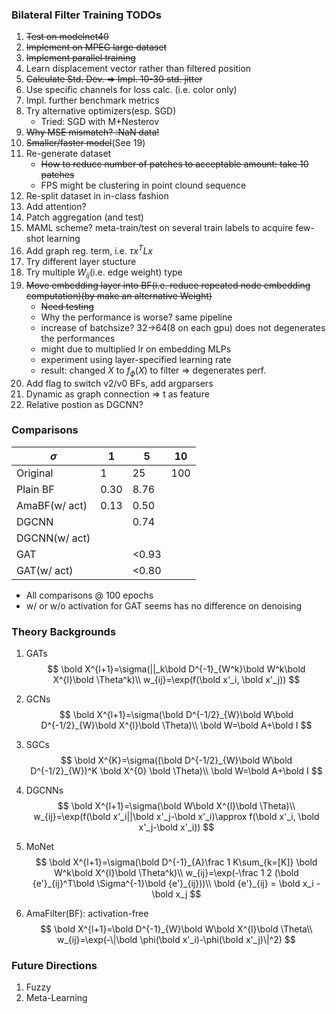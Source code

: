 ### Bilateral Filter Training TODOs 
1. ~~Test on modelnet40~~
2. ~~Implement on MPEG large dataset~~
3. ~~Implement parallel training~~
4. Learn displacement vector rather than filtered position
5. ~~Calculate Std. Dev. => Impl. 10-30 std. jitter~~
6. Use specific channels for loss calc. (i.e. color only)
7. Impl. further benchmark metrics
8. Try alternative optimizers(esp. SGD)
    - Tried: SGD with M+Nesterov
9.  ~~Why MSE mismatch? :NaN data!~~
10. ~~Smaller/faster model~~(See 19)
11. Re-generate dataset
    - ~~How to reduce number of patches to acceptable amount: take 10 patches~~
    - FPS might be clustering in point clound sequence
12. Re-split dataset in in-class fashion
13. Add attention? 
14. Patch aggregation (and test)
15. MAML scheme? meta-train/test on several train labels to acquire few-shot learning
17. Add graph reg. term, i.e. $\tau x^T L x$
18. Try different layer stucture
19. Try multiple $W_{ij}$(i.e. edge weight) type
20. ~~Move embedding layer into BF(i.e. reduce repeated node embedding computation)(by make an alternative Weight)~~
    - ~~Need testing~~
    - Why the performance is worse? same pipeline
    - increase of batchsize? 32->64(8 on each gpu) does not degenerates the performances
    - might due to multiplied lr on embedding MLPs
    - experiment using layer-specified learning rate
    - result: changed $X$ to $f_\phi(X)$ to filter => degenerates perf.
21. Add flag to switch v2/v0 BFs, add argparsers
22. Dynamic as graph connection => t as feature
22. Relative postion as DGCNN?

### Comparisons
| $\sigma$      | 1    | 5     | 10   |
| ------------- | ---- | ----- | ---- |
| Original      | 1    | 25    | 100  |
| Plain BF      | 0.30 | 8.76  |      |
| AmaBF(w/ act) | 0.13 | 0.50  |      |
| DGCNN         |      | 0.74  |      |
| DGCNN(w/ act) |      |       |      |
| GAT           |      | <0.93 |      |
| GAT(w/ act)   |      | <0.80 |      |

- All comparisons @ 100 epochs
- w/ or w/o activation for GAT seems has no difference on denoising

### Theory Backgrounds

1. GATs
   $$
   \bold X^{l+1}=\sigma(||_k\bold D^{-1}_{W^k}\bold W^k\bold X^{l}\bold \Theta^k)\\
   w_{ij}=\exp(f(\bold x'_i, \bold x'_j))
   $$

2. GCNs
   $$
   \bold X^{l+1}=\sigma(\bold D^{-1/2}_{W}\bold W\bold D^{-1/2}_{W}\bold X^{l}\bold \Theta)\\
   \bold W=\bold A+\bold I
   $$
3. SGCs
   $$
   \bold X^{K}=\sigma((\bold D^{-1/2}_{W}\bold W\bold D^{-1/2}_{W})^K \bold X^{0} \bold \Theta)\\
   \bold W=\bold A+\bold I
   $$

4. DGCNNs
   $$
   \bold X^{l+1}=\sigma(\bold W\bold X^{l}\bold \Theta)\\
   w_{ij}=\exp(f(\bold x'_i||\bold x'_j-\bold x'_i)\approx f(\bold x'_i, \bold x'_j-\bold x'_i))
   $$

5. MoNet
   $$
   \bold X^{l+1}=\sigma(\bold D^{-1}_{A}\frac 1 K\sum_{k=[K]} \bold W^k\bold X^{l}\bold \Theta^k)\\
   w_{ij}=\exp(-\frac 1 2 (\bold {e'}_{ij}^T\bold \Sigma^{-1}\bold {e'}_{ij}))\\
   \bold {e'}_{ij} = \bold x_i - \bold x_j
   $$

6. AmaFilter(BF): activation-free
   $$
   \bold X^{l+1}=\bold D^{-1}_{W}\bold W\bold X^{l}\bold \Theta\\
   w_{ij}=\exp(-\|\bold \phi(\bold x'_i)-\phi(\bold x'_j)\|^2)
   $$

### Future Directions

1. Fuzzy
2. Meta-Learning 